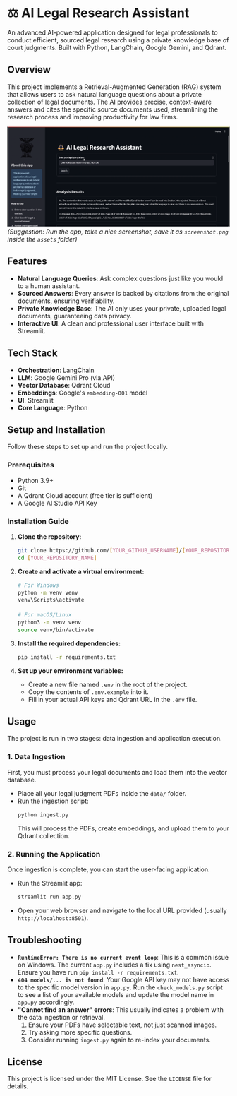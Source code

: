 # ⚖️ AI Legal Research Assistant

An advanced AI-powered application designed for legal professionals to conduct efficient, sourced legal research using a private knowledge base of court judgments. Built with Python, LangChain, Google Gemini, and Qdrant.

## Overview

This project implements a Retrieval-Augmented Generation (RAG) system that allows users to ask natural language questions about a private collection of legal documents. The AI provides precise, context-aware answers and cites the specific source documents used, streamlining the research process and improving productivity for law firms.

![App Screenshot](./assets/image.png)
*(Suggestion: Run the app, take a nice screenshot, save it as `screenshot.png` inside the `assets` folder)*

## Features

-   **Natural Language Queries**: Ask complex questions just like you would to a human assistant.
-   **Sourced Answers**: Every answer is backed by citations from the original documents, ensuring verifiability.
-   **Private Knowledge Base**: The AI only uses your private, uploaded legal documents, guaranteeing data privacy.
-   **Interactive UI**: A clean and professional user interface built with Streamlit.

## Tech Stack

-   **Orchestration**: LangChain
-   **LLM**: Google Gemini Pro (via API)
-   **Vector Database**: Qdrant Cloud
-   **Embeddings**: Google's `embedding-001` model
-   **UI**: Streamlit
-   **Core Language**: Python

## Setup and Installation

Follow these steps to set up and run the project locally.

### Prerequisites

-   Python 3.9+
-   Git
-   A Qdrant Cloud account (free tier is sufficient)
-   A Google AI Studio API Key

### Installation Guide

1.  **Clone the repository:**
    ```bash
    git clone https://github.com/[YOUR_GITHUB_USERNAME]/[YOUR_REPOSITORY_NAME].git
    cd [YOUR_REPOSITORY_NAME]
    ```

2.  **Create and activate a virtual environment:**
    ```bash
    # For Windows
    python -m venv venv
    venv\Scripts\activate

    # For macOS/Linux
    python3 -m venv venv
    source venv/bin/activate
    ```

3.  **Install the required dependencies:**
    ```bash
    pip install -r requirements.txt
    ```

4.  **Set up your environment variables:**
    -   Create a new file named `.env` in the root of the project.
    -   Copy the contents of `.env.example` into it.
    -   Fill in your actual API keys and Qdrant URL in the `.env` file.

## Usage

The project is run in two stages: data ingestion and application execution.

### 1. Data Ingestion

First, you must process your legal documents and load them into the vector database.

-   Place all your legal judgment PDFs inside the `data/` folder.
-   Run the ingestion script:
    ```bash
    python ingest.py
    ```
    This will process the PDFs, create embeddings, and upload them to your Qdrant collection.

### 2. Running the Application

Once ingestion is complete, you can start the user-facing application.

-   Run the Streamlit app:
    ```bash
    streamlit run app.py
    ```
-   Open your web browser and navigate to the local URL provided (usually `http://localhost:8501`).

## Troubleshooting

-   **`RuntimeError: There is no current event loop`**: This is a common issue on Windows. The current `app.py` includes a fix using `nest_asyncio`. Ensure you have run `pip install -r requirements.txt`.
-   **`404 models/... is not found`**: Your Google API key may not have access to the specific model version in `app.py`. Run the `check_models.py` script to see a list of your available models and update the model name in `app.py` accordingly.
-   **"Cannot find an answer" errors**: This usually indicates a problem with the data ingestion or retrieval.
    1.  Ensure your PDFs have selectable text, not just scanned images.
    2.  Try asking more specific questions.
    3.  Consider running `ingest.py` again to re-index your documents.

## License

This project is licensed under the MIT License. See the `LICENSE` file for details.